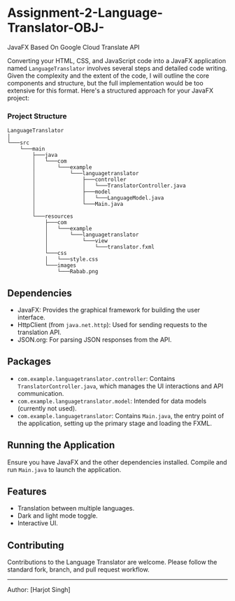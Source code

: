 # Assignment-2-Language-Translator-OBJ-
JavaFX Based On Google Cloud Translate API

Converting your HTML, CSS, and JavaScript code into a JavaFX application named `LanguageTranslator` involves several steps and detailed code writing. Given the complexity and the extent of the code, I will outline the core components and structure, but the full implementation would be too extensive for this format. Here's a structured approach for your JavaFX project:

### Project Structure

```
LanguageTranslator
│
└───src
    └───main
        ├───java
        │   └───com
        │       └───example
        │           └───languagetranslator
        │               ├───controller
        │               │   └───TranslatorController.java
        │               ├───model
        │               │   └───LanguageModel.java
        │               └───Main.java
        │
        └───resources
            ├───com
            │   └───example
            │       └───languagetranslator
            │           └───view
            │               └───translator.fxml
            └───css
            │   └───style.css
            └───images
                └───Rabab.png
```


## Dependencies
- JavaFX: Provides the graphical framework for building the user interface.
- HttpClient (from `java.net.http`): Used for sending requests to the translation API.
- JSON.org: For parsing JSON responses from the API.

## Packages
- `com.example.languagetranslator.controller`: Contains `TranslatorController.java`, which manages the UI interactions and API communication.
- `com.example.languagetranslator.model`: Intended for data models (currently not used).
- `com.example.languagetranslator`: Contains `Main.java`, the entry point of the application, setting up the primary stage and loading the FXML.

## Running the Application
Ensure you have JavaFX and the other dependencies installed. Compile and run `Main.java` to launch the application.

## Features
- Translation between multiple languages.
- Dark and light mode toggle.
- Interactive UI.

## Contributing
Contributions to the Language Translator are welcome. Please follow the standard fork, branch, and pull request workflow.

---

Author: [Harjot Singh]

